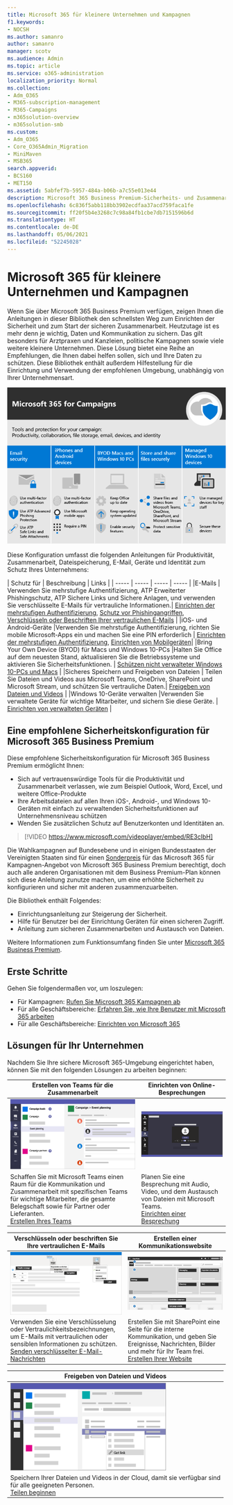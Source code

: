 ```yaml
---
title: Microsoft 365 für kleinere Unternehmen und Kampagnen
f1.keywords:
- NOCSH
ms.author: samanro
author: samanro
manager: scotv
ms.audience: Admin
ms.topic: article
ms.service: o365-administration
localization_priority: Normal
ms.collection:
- Adm_O365
- M365-subscription-management
- M365-Campaigns
- m365solution-overview
- m365solution-smb
ms.custom:
- Adm_O365
- Core_O365Admin_Migration
- MiniMaven
- MSB365
search.appverid:
- BCS160
- MET150
ms.assetid: 5abfef7b-5957-484a-b06b-a7c55e013e44
description: Microsoft 365 Business Premium-Sicherheits- und Zusammenarbeitsempfehlungen für kleinere Unternehmen, einschließlich kleinerer Firmen, Praxen und politischer Kampagnen.
ms.openlocfilehash: 6c836f5abb118bb3902ecdfaa37acd759faca1fe
ms.sourcegitcommit: ff20f5b4e3268c7c98a84fb1cbe7db7151596b6d
ms.translationtype: HT
ms.contentlocale: de-DE
ms.lasthandoff: 05/06/2021
ms.locfileid: "52245028"
---
```

<a name="microsoft-365-for-smaller-businesses-and-campaigns"></a>Microsoft 365 für kleinere Unternehmen und Kampagnen
===========================

Wenn Sie über Microsoft 365 Business Premium verfügen, zeigen Ihnen die Anleitungen in dieser Bibliothek den schnellsten Weg zum Einrichten der Sicherheit und zum Start der sicheren Zusammenarbeit. Heutzutage ist es mehr denn je wichtig, Daten und Kommunikation zu sichern. Das gilt besonders für Arztpraxen und Kanzleien, politische Kampagnen sowie viele weitere kleinere Unternehmen. Diese Lösung bietet eine Reihe an Empfehlungen, die Ihnen dabei helfen sollen, sich und Ihre Daten zu schützen. Diese Bibliothek enthält außerdem Hilfestellung für die Einrichtung und Verwendung der empfohlenen Umgebung, unabhängig von Ihrer Unternehmensart.


![Microsoft 365 Business Premium schützt Ihre Tools für Produktivität und Zusammenarbeit, Ihren Datenspeicher sowie Ihre E-Mails, Geräte und Identitäten](../media/M365-WhatIsIt-SecurityFocus.png)

Diese Konfiguration umfasst die folgenden Anleitungen für Produktivität, Zusammenarbeit, Dateispeicherung, E-Mail, Geräte und Identität zum Schutz Ihres Unternehmens:

| Schutz für | Beschreibung | Links |
| ----- | ----- | ----- | ----- |
|E-Mails | Verwenden Sie mehrstufige Authentifizierung, ATP Erweiterter Phishingschutz, ATP Sichere Links und Sichere Anlagen, und verwenden Sie verschlüsselte E-Mails für vertrauliche Informationen.| [Einrichten der mehrstufigen Authentifizierung](m365-campaigns-multifactor-authenication.md), [Schutz vor Phishingangriffen](m365-campaigns-phishing-and-attacks.md), [Verschlüsseln oder Beschriften Ihrer vertraulichen E-Mails](send-encrypted-email.md) |
|iOS- und Android-Geräte |Verwenden Sie mehrstufige Authentifizierung, richten Sie mobile Microsoft-Apps ein und machen Sie eine PIN erforderlich | [Einrichten der mehrstufigen Authentifizierung](m365-campaigns-multifactor-authenication.md), [Einrichten von Mobilgeräten](../business/set-up-mobile-devices.md?toc=/microsoft-365/campaigns/toc.json)|
|Bring Your Own Device (BYOD) für Macs und Windows 10-PCs |Halten Sie Office auf dem neuesten Stand, aktualisieren Sie die Betriebssysteme und aktivieren Sie Sicherheitsfunktionen. | [Schützen nicht verwalteter Windows 10-PCs und Macs](m365-campaigns-protect-pcs-macs.md) |
|Sicheres Speichern und Freigeben von Dateien | Teilen Sie Dateien und Videos aus Microsoft Teams, OneDrive, SharePoint und Microsoft Stream, und schützen Sie vertrauliche Daten.| [Freigeben von Dateien und Videos](share-files-and-videos.md) |
|Windows 10-Geräte verwalten |Verwenden Sie verwaltete Geräte für wichtige Mitarbeiter, und sichern Sie diese Geräte. | [Einrichten von verwalteten Geräten](../business/set-up-windows-devices.md?toc=/microsoft-365/campaigns/toc.json) |

<a name="a-recommended-security-configuration-for-microsoft-365-business-premium"></a>Eine empfohlene Sicherheitskonfiguration für Microsoft 365 Business Premium
------------------------------------

Diese empfohlene Sicherheitskonfiguration für Microsoft 365 Business Premium ermöglicht Ihnen:

- Sich auf vertrauenswürdige Tools für die Produktivität und Zusammenarbeit verlassen, wie zum Beispiel Outlook, Word, Excel, und weitere Office-Produkte
- Ihre Arbeitsdateien auf allen Ihren iOS-, Android-, und Windows 10-Geräten mit einfach zu verwaltenden Sicherheitsfunktionen auf Unternehmensniveau schützen
- Wenden Sie zusätzlichen Schutz auf Benutzerkonten und Identitäten an.

> [!VIDEO https://www.microsoft.com/videoplayer/embed/RE3clbH]

Die Wahlkampagnen auf Bundesebene und in einigen Bundesstaaten der Vereinigten Staaten sind für einen [Sonderpreis](get-microsoft-365-campaigns.md) für das Microsoft 365 für Kampagnen-Angebot von Microsoft 365 Business Premium berechtigt, doch auch alle anderen Organisationen mit dem Business Premium-Plan können sich diese Anleitung zunutze machen, um eine erhöhte Sicherheit zu konfigurieren und sicher mit anderen zusammenzuarbeiten.

Die Bibliothek enthält Folgendes:

- Einrichtungsanleitung zur Steigerung der Sicherheit.
- Hilfe für Benutzer bei der Einrichtung Geräten für einen sicheren Zugriff.
- Anleitung zum sicheren Zusammenarbeiten und Austausch von Dateien.

Weitere Informationen zum Funktionsumfang finden Sie unter [Microsoft 365 Business Premium](https://www.microsoft.com/microsoft-365/business).

<a name="get-started"></a>Erste Schritte
--------------------------

Gehen Sie folgendermaßen vor, um loszulegen:

- Für Kampagnen: [Rufen Sie Microsoft 365 Kampagnen ab](get-microsoft-365-campaigns.md)
- Für alle Geschäftsbereiche: [Erfahren Sie, wie Ihre Benutzer mit Microsoft 365 arbeiten](m365-campaigns-users.md)
- Für alle Geschäftsbereiche: [Einrichten von Microsoft 365](microsoft-365-campaigns-setup-overview.md)

<a name="solutions-for-your-business"></a>Lösungen für Ihr Unternehmen
--------------------------

Nachdem Sie Ihre sichere Microsoft 365-Umgebung eingerichtet haben, können Sie mit den folgenden Lösungen zu arbeiten beginnen:

| Erstellen von Teams für die Zusammenarbeit | Einrichten von Online-Besprechungen |
| ------------- | ------------- |
| ![einer SharePoint-Kommunikationswebsite](../media/sm-m365-democracy-teams-collab.png) | ![einer Onlinebesprechung](../media/m365-democracy-teams-meetings.png) |
| Schaffen Sie mit Microsoft Teams einen Raum für die Kommunikation und Zusammenarbeit mit spezifischen Teams für wichtige Mitarbeiter, die gesamte Belegschaft sowie für Partner oder Lieferanten.<br>[Erstellen Ihres Teams](create-teams-for-collaboration.md) | Planen Sie eine Besprechung mit Audio, Video, und dem Austausch von Dateien mit Microsoft Teams.<br>[Einrichten einer Besprechung](set-up-meetings.md) |

| Verschlüsseln oder beschriften Sie Ihre vertraulichen E-Mails | Erstellen einer Kommunikationswebsite |
| ------------- | ------------- |
| ![Verschlüsselte und bezeichnete E-Mails](../media/sm-m365-campaign-email-encrypt.png) | ![eine SharePoint-Kommunikationswebsite](../media/sm-m365-democracy-comms-site.png) |
| Verwenden Sie eine Verschlüsselung oder Vertraulichkeitsbezeichnungen, um E-Mails mit vertraulichen oder sensiblen Informationen zu schützen.<br>[Senden verschlüsselter E-Mail-Nachrichten](send-encrypted-email.md) | Erstellen Sie mit SharePoint eine Seite für die interne Kommunikation, und geben Sie Ereignisse, Nachrichten, Bilder und mehr für Ihr Team frei.<br>[Erstellen Ihrer Website](create-communications-site.md) |

| Freigeben von Dateien und Videos |
| ------------- |
| ![Teilen einer Datei in Microsoft Teams](../media/m365-democracy-teams-sharefiles.png) |
| Speichern Ihrer Dateien und Videos in der Cloud, damit sie verfügbar sind <br>für alle geeigneten Personen.<br>[Teilen beginnen](share-files-and-videos.md) |
